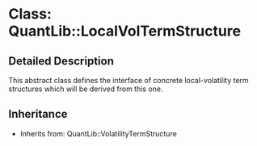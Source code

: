 # Class: QuantLib::LocalVolTermStructure

## Detailed Description
This abstract class defines the interface of concrete local-volatility term structures which will be derived from this one.

## Inheritance
- Inherits from: QuantLib::VolatilityTermStructure

